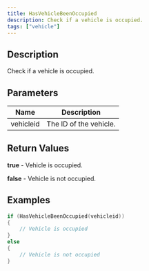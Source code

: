 ```yaml
---
title: HasVehicleBeenOccupied
description: Check if a vehicle is occupied.
tags: ["vehicle"]
---
```


<VersionWarn version='omp v1.1.0.2612' />

## Description

Check if a vehicle is occupied.

## Parameters

| Name      | Description            |
|-----------|------------------------|
| vehicleid | The ID of the vehicle. |

## Return Values

**true** - Vehicle is occupied.

**false** - Vehicle is not occupied.

## Examples

```c
if (HasVehicleBeenOccupied(vehicleid))
{
    // Vehicle is occupied
}
else
{
    // Vehicle is not occupied
}
```
